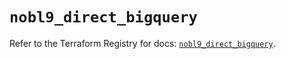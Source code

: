 # `nobl9_direct_bigquery`

Refer to the Terraform Registry for docs: [`nobl9_direct_bigquery`](https://registry.terraform.io/providers/nobl9/nobl9/0.22.0/docs/resources/direct_bigquery).
